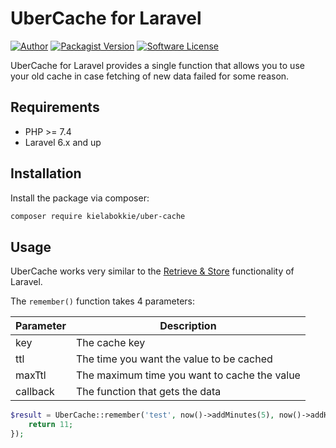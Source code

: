 # UberCache for Laravel

[![Author](http://img.shields.io/badge/follow-@kielabokkie-blue.svg?logo=twitter&style=flat-square)](https://twitter.com/kielabokkie)
[![Packagist Version](https://img.shields.io/packagist/v/kielabokkie/ubercache.svg?style=flat-square)](https://packagist.org/packages/kielabokkie/ubercache)
[![Software License](https://img.shields.io/badge/license-MIT-brightgreen.svg?style=flat-square)](LICENSE.md)

UberCache for Laravel provides a single function that allows you to use your old cache in case fetching of new data failed for some reason.

## Requirements

* PHP >= 7.4
* Laravel 6.x and up

## Installation

Install the package via composer:

```bash
composer require kielabokkie/uber-cache
```

## Usage

UberCache works very similar to the [Retrieve & Store](https://laravel.com/docs/8.x/cache#retrieve-store) functionality of Laravel.

The `remember()` function takes 4 parameters:

| Parameter | Description                                  |
| --------- | -------------------------------------------- |
| key       | The cache key                                |
| ttl       | The time you want the value to be cached     |
| maxTtl    | The maximum time you want to cache the value |
| callback  | The function that gets the data              |

```php
$result = UberCache::remember('test', now()->addMinutes(5), now()->addHour(), function () {
    return 11;
});
```

